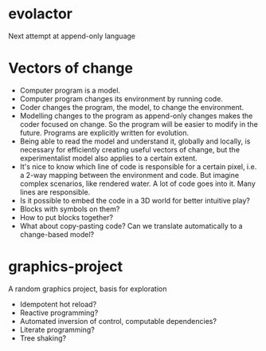 # evolactor
Next attempt at append-only language

# Vectors of change
 - Computer program is a model.
 - Computer program changes its environment by running code.
 - Coder changes the program, the model, to change the environment.
 - Modelling changes to the program as append-only changes makes the coder
   focused on change. So the program will be easier to modify in the future.
   Programs are explicitly written for evolution.
 - Being able to read the model and understand it, globally and locally, is
   necessary for efficiently creating useful vectors of change, but the experimentalist
   model also applies to a certain extent.
 - It's nice to know which line of code is responsible for a certain pixel,
   i.e. a 2-way mapping between the environment and code. But imagine complex
   scenarios, like rendered water. A lot of code goes into it. Many lines are responsible.
 - Is it possible to embed the code in a 3D world for better intuitive play?
  - Blocks with symbols on them?
  - How to put blocks together?
 - What about copy-pasting code? Can we translate automatically to a change-based model?

# graphics-project
A random graphics project, basis for exploration
 - Idempotent hot reload?
 - Reactive programming?
 - Automated inversion of control, computable dependencies?
 - Literate programming?
 - Tree shaking?
